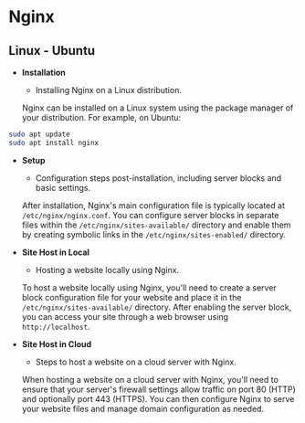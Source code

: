 # Nginx

## Linux - Ubuntu

- **Installation**
  - Installing Nginx on a Linux distribution.

  Nginx can be installed on a Linux system using the package manager of your distribution. For example, on Ubuntu:

```bash
sudo apt update
sudo apt install nginx
```
    
- **Setup**
  - Configuration steps post-installation, including server blocks and basic settings.

   After installation, Nginx's main configuration file is typically located at `/etc/nginx/nginx.conf`. You can configure server blocks in separate files within the `/etc/nginx/sites-available/` directory and enable them by creating symbolic links in the `/etc/nginx/sites-enabled/` directory.

- **Site Host in Local**
  - Hosting a website locally using Nginx.

  To host a website locally using Nginx, you'll need to create a server block configuration file for your website and place it in the `/etc/nginx/sites-available/` directory. After enabling the server block, you can access your site through a web browser using `http://localhost`.
    
- **Site Host in Cloud**
  - Steps to host a website on a cloud server with Nginx.

  When hosting a website on a cloud server with Nginx, you'll need to ensure that your server's firewall settings allow traffic on port 80 (HTTP) and optionally port 443 (HTTPS). You can then configure Nginx to serve your website files and manage domain configuration as needed.